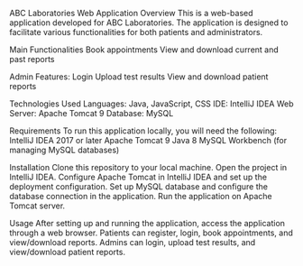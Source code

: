 ABC Laboratories Web Application
Overview
This is a web-based application developed for ABC Laboratories. The application is designed to facilitate various functionalities for both patients and administrators.

Main Functionalities
Book appointments
View and download current and past reports

Admin Features:
Login
Upload test results
View and download patient reports

Technologies Used
Languages: Java, JavaScript, CSS
IDE: IntelliJ IDEA
Web Server: Apache Tomcat 9
Database: MySQL

Requirements
To run this application locally, you will need the following:
IntelliJ IDEA 2017 or later
Apache Tomcat 9
Java 8
MySQL
Workbench (for managing MySQL databases)

Installation
Clone this repository to your local machine.
Open the project in IntelliJ IDEA.
Configure Apache Tomcat in IntelliJ IDEA and set up the deployment configuration.
Set up MySQL database and configure the database connection in the application.
Run the application on Apache Tomcat server.

Usage
After setting up and running the application, access the application through a web browser.
Patients can register, login, book appointments, and view/download reports.
Admins can login, upload test results, and view/download patient reports.
